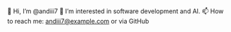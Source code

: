 👋 Hi, I’m @andiii7
👀 I’m interested in software development and AI. 
📫 How to reach me: andiii7@example.com or via GitHub
